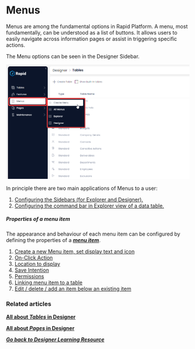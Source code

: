 # Menus

Menus are among the fundamental options in Rapid Platform. A menu, most fundamentally, can be understood as a list of buttons. It allows users to easily navigate across information pages or assist in triggering specific actions.

The Menu options can be seen in the Designer Sidebar.

![Designer Menus menu](<Create a Menu.png>)

In principle there are two main applications of Menus to a user:

1. [Configuring the Sidebars (for Explorer and Designer).](https://docs.rapidplatform.com/books/experiences/page/how-to-customise-sidebars-using-menus "How to customise Sidebars using Menus?")
2. [Configuring the command bar in Explorer view of a data table.](https://docs.rapidplatform.com/books/experiences/page/how-to-configure-a-menu-button-in-a-command-bar "How to configure a Menu button in a command bar?")

##### Properties of a menu item

The appearance and behaviour of each menu item can be configured by defining the properties of a [***menu item***](https://docs.rapidplatform.com/books/glossary/page/menu-item "Menu item").

1. [Create a new Menu item, set display text and icon ](https://docs.rapidplatform.com/books/experiences/page/how-to-set-display-text-and-icon-for-a-menu-item "How to set display text and icon for a menu item?")
2. [On-Click Action](https://docs.rapidplatform.com/books/experiences/page/how-to-set-on-click-action-for-a-menu-item "How to set On-Click Action for a menu item?")
3. [Location to display](https://docs.rapidplatform.com/books/experiences/page/what-is-location-to-display-option-in-a-menu "What is Location to Display option in a Menu?")
4. [Save Intention](https://docs.rapidplatform.com/books/experiences/page/what-is-save-intention-option-in-a-menu-setup "What is Save Intention option in a Menu setup?")
5. [Permissions](https://docs.rapidplatform.com/books/experiences/page/how-to-set-permissions-for-a-menu-button "How to set Permissions for a Menu button?")
6. [Linking menu item to a table](https://docs.rapidplatform.com/books/experiences/page/how-to-link-a-menu-item-to-a-table "How to link a menu item to a table?")
7. [Edit / delete / add an item below an existing item](https://docs.rapidplatform.com/books/experiences/page/how-to-edit-delete-add-an-item-below-an-existing-item "How to edit / delete / add an item below an existing item?")

#####   


### **Related articles**

**[All about *Tables* in Designer](https://docs.rapidplatform.com/books/experiences/page/all-about-tables-in-designer "All about Tables in Designer")**

**[All about *Pages* in Designer](https://docs.rapidplatform.com/books/experiences/page/all-about-pages-in-designer)**

[***Go back to Designer Learning Resource***](https://docs.rapidplatform.com/books/experiences/page/how-to-access-designer-dezigna-application "How to access Designer (Dezigna application)?")